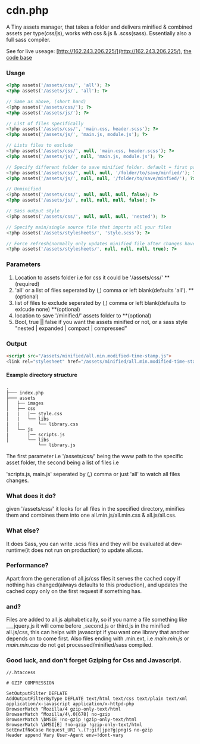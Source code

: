 # cdn.php

A Tiny assets manager, that takes a folder and delivers minified & combined assets per type(css/js), works with css &amp; js & .scss(sass). Essentially also a full sass compiler.

See for live useage: [http://162.243.206.225/](http://162.243.206.225/), [the code base](https://github.com/sultantarimo/Framework.php)


### Usage

```php
<?php assets('/assets/css/', 'all'); ?>
<?php assets('/assets/js/', 'all'); ?>

// Same as above, (short hand)
<?php assets('/assets/css/'); ?>
<?php assets('/assets/js/'); ?>

// List of files specifically
<?php assets('/assets/css/', 'main.css, header.scss'); ?>
<?php assets('/assets/js/', 'main.js, module.js'); ?>

// Lists files to exclude
<?php assets('/assets/css/', null, 'main.css, header.scss'); ?>
<?php assets('/assets/js/', null, 'main.js, module.js'); ?>

// Specify different folder to save minified folder. default = first param + '/minified/'
<?php assets('/assets/css/', null, null, '/folder/to/save/minfied/'); ?>
<?php assets('/assets/js/', null, null, '/folder/to/save/minfied/'); ?>

// Unminified
<?php assets('/assets/css/', null, null, null, false); ?>
<?php assets('/assets/js/', null, null, null, false); ?>

// Sass output style
<?php assets('/assets/css/', null, null, null, 'nested'); ?>

// Specify main/single source file that imports all your files
<?php assets('/assets/stylesheets/', 'style.scss'); ?>

// Force refresh(normally only updates minified file after changes have occured to source files)
<?php assets('/assets/stylesheets/', null, null, null, true); ?>
```

### Parameters

1. Location to assets folder i.e for css it could be '/assets/css/' **(required)
2. 'all' or a list of files seperated by (,) comma or left blank(defaults 'all'). **(optional)
3. list of files  to exclude seperated by (,) comma or left blank(defaults to exlcude none) **(optional)
4. location to save '/minified/' assets folder to **(optional)
5. Bool, true || false if you want the assets minified or not, or a sass style "nested | expanded | compact | compressed"

### Output

```html
<script src="/assets/minified/all.min.modified-time-stamp.js">
<link rel="stylesheet" href="/assets/minified/all.min.modified-time-stamp.css">
```

#### Example directory structure

```
.
├─── index.php
├─── assets
│   ├── images
│   ├── css
|   |   |── style.css
│   |   └── libs
|   |		└── library.css
│   └── js
|       |── scripts.js
│       └── libs
 			└── library.js
```



The first parameter i.e '/assets/css/' being the www path to the specific asset folder, the second being a list of files i.e

'scripts.js, main.js' seperated by (,) comma or just 'all' to watch all files changes.

### What does it do?

given '/assets/css/' it looks for all files in the specified directory, minifies them and combines them into one all.min.js/all.min.css
& all.js/all.css.

### What else?

It does Sass, you can write .scss files and they will be evaluated at dev-runtime(it does not run on production) to update all.css.

### Performance?

Apart from the generation of all.js/css files it serves the cached copy if nothing has changed(always defaults to this production), and updates the cached copy only on the first request if something has.


### and?

Files are added to all.js alphabetically, so if you name a file something like ___jquery.js it will come before _second.js or third.js in the minified all.js/css, this can helps with javascript if you want one library that another depends on to come first. Also files ending with .min.ext, i.e *main.min.js* or *main.min.css* do not get processed/minified/sass compiled.


### Good luck, and don't forget Gziping for Css and Javascript.

```
//.htaccess

# GZIP COMPRESSION

SetOutputFilter DEFLATE
AddOutputFilterByType DEFLATE text/html text/css text/plain text/xml application/x-javascript application/x-httpd-php
BrowserMatch ^Mozilla/4 gzip-only-text/html
BrowserMatch ^Mozilla/4\.0[678] no-gzip
BrowserMatch \bMSIE !no-gzip !gzip-only-text/html
BrowserMatch \bMSI[E] !no-gzip !gzip-only-text/html
SetEnvIfNoCase Request_URI \.(?:gif|jpe?g|png)$ no-gzip
Header append Vary User-Agent env=!dont-vary
```
